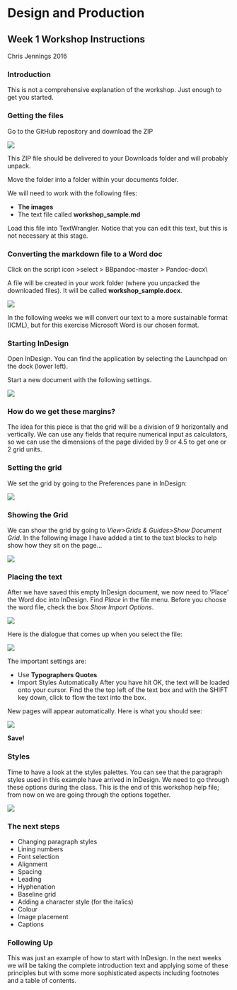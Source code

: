 # Design and Production
## Week 1 Workshop Instructions
Chris Jennings 2016

### Introduction
This is not a comprehensive explanation of the workshop. Just enough to get you started.

### Getting the files
Go to the GitHub repository and download the ZIP


![][image-1]

This ZIP file should be delivered to your Downloads folder and will probably unpack.

Move the folder into a folder within your documents folder.

We will need to work with the following files:

- **The images**
- The text file called **workshop\_sample.md**

Load this file into TextWrangler. Notice that you can edit this text, but this is not necessary at this stage.

### Converting the markdown file to a Word doc

Click on the script icon \>select \> BBpandoc-master \> Pandoc-docx\\

A file will be created in your work folder (where you unpacked the downloaded files). It will be called **workshop\_sample.docx**.

![][image-2]

In the following weeks we will convert our text to a more sustainable format (ICML), but for this exercise Microsoft Word is our chosen format.

### Starting InDesign
Open InDesign. You can find the application by selecting the Launchpad on the dock (lower left).

Start a new document with the following settings.

![][image-3]

### How do we get these margins?
The idea for this piece is that the grid will be a division of 9 horizontally and vertically. We can use any fields that require numerical input as calculators, so we can use the dimensions of the page divided by 9 or 4.5 to get one or 2 grid units.

### Setting the grid
We set the grid by going to the Preferences pane in InDesign:

![][image-4]

### Showing the Grid
We can show the grid by going to *View\>Grids & Guides\>Show Document Grid*.
In the following image I have added a tint to the text blocks to help
show how they sit on the page…

![][image-5]

### Placing the text
After we have saved this empty InDesign document, we now need to ‘Place’ the Word doc into InDesign. Find *Place* in the file menu. Before you choose the word file, check the box *Show Import Options*.

![][image-6]

Here is the dialogue that comes up when you select the
file:

![][image-7]

The important settings are:
 - Use **Typographers Quotes**
 - Import Styles Automatically
 After you have hit OK, the text will be loaded onto your cursor. Find
the the top left of the text box and with the SHIFT key down, click to
flow the text into the box.

New pages will appear automatically. Here is what you should see:

![][image-8]

**Save!**

### Styles
Time to have a look at the styles palettes. You can see that the paragraph styles used in this example have arrived in InDesign. We need to go through these options during the class. This is the end of this workshop help file; from now on we are going through the options together.

![][image-9]

### The next steps
- Changing paragraph styles
- Lining numbers
- Font selection
- Alignment
- Spacing
- Leading
- Hyphenation
- Baseline grid
- Adding a character style (for the italics)
- Colour
- Image placement
- Captions

### Following Up
This was just an example of how to start with InDesign. In the next weeks we will be taking the complete introduction text and applying some of these principles but with some more sophisticated aspects including footnotes and a table of contents.

[image-1]:	media/file0.png
[image-2]:	media/file1.png
[image-3]:	media/file2.png
[image-4]:	media/file3.png
[image-5]:	media/file4.png
[image-6]:	media/file5.png
[image-7]:	media/file6.png
[image-8]:	media/file7.png
[image-9]:	media/file8.png